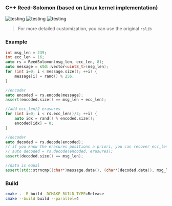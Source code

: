 ### C++ Reed-Solomon (based on Linux kernel implementation)

![testing](https://github.com/vitalsong/reed-solomon/actions/workflows/android-ndk.yml/badge.svg)
![testing](https://github.com/vitalsong/reed-solomon/actions/workflows/linux.yml/badge.svg)
![testing](https://github.com/vitalsong/reed-solomon/actions/workflows/windows.yml/badge.svg)

> For more detailed customization, you can use the original `rslib`

### Example

```cpp
int msg_len = 239;
int ecc_len = 16;
auto rs = ReedSolomon(msg_len, ecc_len, 8);
auto message = std::vector<uint8_t>(msg_len);
for (int i=0; i < message.size(); ++i) {
    message[i] = rand() % 256;
}

//encoder
auto encoded = rs.encode(message);
assert(encoded.size() == msg_len + ecc_len);

//add ecc_len/2 erasures
for (int i=0; i < rs.ecc_len()/2; ++i) {
    auto idx = rand() % encoded.size();
    encoded[idx] = 0;
}

//decoder
auto decoded = rs.decode(encoded);
// if you know the erasures positions a priori, you can recover ecc_len symbols
// auto decoded = rs.decode(encoded, erasures);
assert(decoded.size() == msg_len);

//data is equal
assert(std::strncmp((char*)message.data(), (char*)decoded.data(), msg_len) == 0);
```

### Build

```sh
cmake . -B build -DCMAKE_BUILD_TYPE=Release
cmake --build build --parallel=4
```